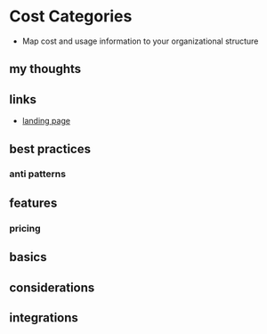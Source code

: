 # Cost Categories

- Map cost and usage information to your organizational structure

## my thoughts

## links

- [landing page](https://aws.amazon.com/aws-cost-management/aws-cost-categories/?track=costma)

## best practices

### anti patterns

## features

### pricing

## basics

## considerations

## integrations
